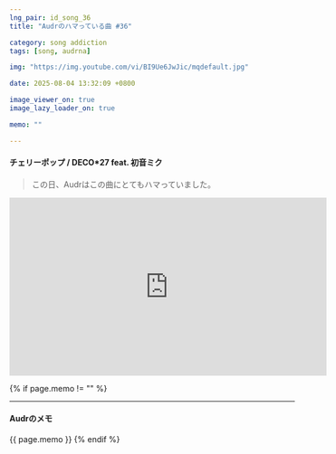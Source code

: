 ```yaml
---
lng_pair: id_song_36
title: "Audrのハマっている曲 #36"

category: song addiction
tags: [song, audrna]

img: "https://img.youtube.com/vi/BI9Ue6JwJic/mqdefault.jpg"

date: 2025-08-04 13:32:09 +0800

image_viewer_on: true
image_lazy_loader_on: true

memo: ""

---
```


<!-- outline-start -->
#### チェリーポップ / DECO*27 feat. 初音ミク
<!-- outline-end -->

> この日、Audrはこの曲にとてもハマっていました。

<iframe
  width="560"
  height="315"
  src="https://www.youtube.com/embed/BI9Ue6JwJic"
  title="YouTube video player"
  frameborder="0"
  allow="accelerometer; clipboard-write; encrypted-media; gyroscope; picture-in-picture; web-share"
  referrerpolicy="strict-origin-when-cross-origin"
  allowfullscreen
  data-align="center"
></iframe>

{% if page.memo != "" %}
<hr>

#### Audrのメモ

{{ page.memo }}
{% endif %}

